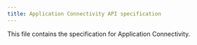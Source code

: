 ```yaml
---
title: Application Connectivity API specification
---
```


This file contains the specification for Application Connectivity.

<!-- TODO: put the links to the API specs in the metadata -->